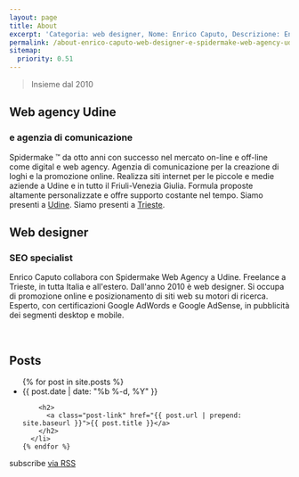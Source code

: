 ```yaml
---
layout: page
title: About
excerpt: 'Categoria: web designer, Nome: Enrico Caputo, Descrizione: Enrico Caputo è web designer a Udine, lavora presso Spidermake Web Agency Udine e freelance a Trieste'
permalink: /about-enrico-caputo-web-designer-e-spidermake-web-agency-udine/
sitemap:
  priority: 0.51
---
```

<blockquote>Insieme dal 2010</blockquote>

<h2>Web agency Udine</h2>
<h3>e agenzia di comunicazione</h3>

Spidermake ™ da otto anni con successo nel mercato on-line e off-line come digital e web agency. Agenzia di comunicazione per la creazione di loghi e la promozione online. Realizza siti internet per le piccole e medie aziende a Udine e in tutto il Friuli-Venezia Giulia. Formula proposte altamente personalizzate e offre supporto costante nel tempo. Siamo presenti a [Udine](/realizzazione-siti-internet-a-udine.html). Siamo presenti a [Trieste](/realizzazione-siti-internet-a-trieste.html).



## Web designer
### SEO specialist

Enrico Caputo collabora con Spidermake Web Agency a Udine. Freelance a Trieste, in tutta Italia e all'estero. Dall'anno 2010 è web designer. Si occupa di promozione online e posizionamento di siti web su motori di ricerca. Esperto, con certificazioni Google AdWords e Google AdSense, in pubblicità dei segmenti desktop e mobile.



<br/>
<div class="post-list">

  <h2 class="page-heading">Posts</h2>

  <ul class="post-list">
    {% for post in site.posts %}
      <li>
        <span class="post-meta">{{ post.date | date: "%b %-d, %Y" }}</span>

        <h2>
          <a class="post-link" href="{{ post.url | prepend: site.baseurl }}">{{ post.title }}</a>
        </h2>
      </li>
    {% endfor %}
  </ul>

  <p class="rss-subscribe">subscribe <a href="{{ "/feed.xml" | prepend: site.baseurl }}">via RSS</a></p>
</div>

